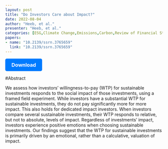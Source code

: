```yaml
---
layout: post
title: "Do Investors Care about Impact?"
date: 2022-08-04
author: "Heeb, et al."
presenter: "Heeb, et al."
categories: [ESG,Climate Change,Emissions,Carbon,Review of Financial Studies]
papers:
- name: "10.2139/ssrn.3765659"
  link: "10.2139/ssrn.3765659"
---
```


<p>
  <a href='https://papers.ssrn.com/sol3/papers.cfm?abstract_id=3765659' class='button'>
    Download
  </a>
</p>

<style>
  .button {
    display: inline-block;
    padding: 10px 20px;
    background-color: #007bff;
    color: #fff;
    text-decoration: none;
    border-radius: 5px;
    font-size: 16px;
    font-weight: bold;
  }
</style>

#Abstract
<p>We assess how investors’ willingness-to-pay (WTP) for sustainable investments responds to the social impact of those investments, using a framed field experiment. While investors have a substantial WTP for sustainable investments, they do not pay significantly more for more impact. This also holds for dedicated impact investors. When investors compare several sustainable investments, their WTP responds to relative, but not to absolute, levels of impact. Regardless of investments’ impact, investors experience positive emotions when choosing sustainable investments. Our findings suggest that the WTP for sustainable investments is primarily driven by an emotional, rather than a calculative, valuation of impact.</p>
